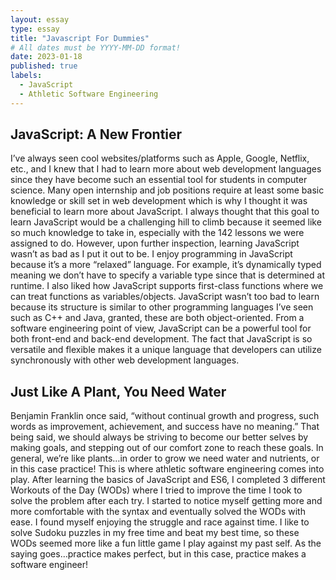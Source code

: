 ```yaml
---
layout: essay
type: essay
title: "Javascript For Dummies"
# All dates must be YYYY-MM-DD format!
date: 2023-01-18
published: true
labels:
  - JavaScript
  - Athletic Software Engineering
---
```


## JavaScript: A New Frontier

I’ve always seen cool websites/platforms such as Apple, Google, Netflix, etc., and I knew that I had to learn more about web development languages since they have become such an essential tool for students in computer science. Many open internship and job positions require at least some basic knowledge or skill set in web development which is why I thought it was beneficial to learn more about JavaScript.
I always thought that this goal to learn JavaScript would be a challenging hill to climb because it seemed like so much knowledge to take in, especially with the 142 lessons we were assigned to do. However, upon further inspection, learning JavaScript wasn’t as bad as I put it out to be. 
I enjoy programming in JavaScript because it’s a more “relaxed” language. For example, it’s dynamically typed meaning we don’t have to specify a variable type since that is determined at runtime. I also liked how JavaScript supports first-class functions where we can treat functions as variables/objects. 
JavaScript wasn’t too bad to learn because its structure is similar to other programming languages I’ve seen such as C++ and Java, granted, these are both object-oriented.
From a software engineering point of view, JavaScript can be a powerful tool for both front-end and back-end development. The fact that JavaScript is so versatile and flexible makes it a unique language that developers can utilize synchronously with other web development languages.


## Just Like A Plant, You Need Water
Benjamin Franklin once said, “without continual growth and progress, such words as improvement, achievement, and success have no meaning.” That being said, we should always be striving to become our better selves by making goals, and stepping out of our comfort zone to reach these goals.
In general, we’re like plants…in order to grow we need water and nutrients, or in this case practice!
This is where athletic software engineering comes into play. After learning the basics of JavaScript and ES6, I completed 3 different Workouts of the Day (WODs) where I tried to improve the time I took to solve the problem after each try. I started to notice myself getting more and more comfortable with the syntax and eventually solved the WODs with ease. 
I found myself enjoying the struggle and race against time. I like to solve Sudoku puzzles in my free time and beat my best time, so these WODs seemed more like a fun little game I play against my past self. 
As the saying goes…practice makes perfect, but in this case, practice makes a software engineer!




